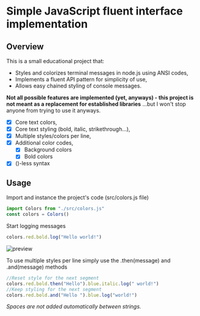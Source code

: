 # Simple JavaScript fluent interface implementation

## Overview
This is a small educational project that:
- Styles and colorizes terminal messages in node.js using ANSI codes,
- Implements a fluent API pattern for simplicity of use,
- Allows easy chained styling of console messages.

**Not all possible features are implemented (yet, anyways) - this project is not meant as a replacement for established libraries** 
...but I won't stop anyone from trying to use it anyways.

- [x] Core text colors,
- [x] Core text styling (bold, italic, strikethrough...),
- [x] Multiple styles/colors per line,
- [x] Additional color codes,
  - [x] Background colors
  - [x] Bold colors
- [x] ()-less syntax

## Usage

Import and instance the project's code (src/colors.js file)
```javascript
import Colors from "./src/colors.js"
const colors = Colors()
```
Start logging messages
```javascript
colors.red.bold.log("Hello world!")
```
![preview](https://github.com/Bartosz-Pilarski/fluent-interface-colors/assets/86968046/8c865c25-0c16-4cb4-890f-2f00b50d462d)

To use multiple styles per line simply use the .then(message) and .and(message) methods
```javascript
//Reset style for the next segment
colors.red.bold.then("Hello").blue.italic.log(" world!")
//Keep styling for the next segment
colors.red.bold.and("Hello ").blue.log("world!")
```
*Spaces are not added automatically between strings.*
